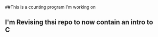 ##This is a counting program I'm working on

## I'm Revising thsi repo to now contain an intro to C
